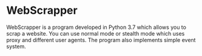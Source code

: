 # WebScrapper

WebScrapper is a program developed in Python 3.7 which allows you to scrap a website. You can use normal mode
or stealth mode which uses proxy and different user agents. The program also implements simple event system.
